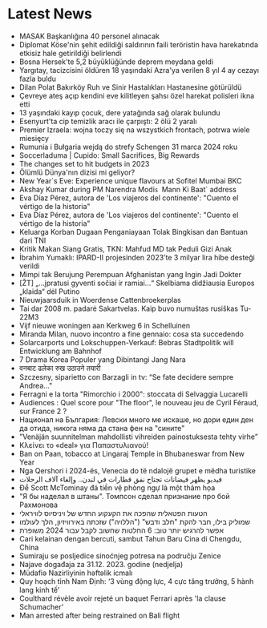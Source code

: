 # Latest News
-  MASAK Başkanlığına 40 personel alınacak
-  Diplomat Köse'nin şehit edildiği saldırının faili teröristin hava harekatında etkisiz hale getirildiği belirlendi
-  Bosna Hersek'te 5,2 büyüklüğünde deprem meydana geldi
-  Yargıtay, tacizcisini öldüren 18 yaşındaki Azra'ya verilen 8 yıl 4 ay cezayı fazla buldu
-  Dilan Polat Bakırköy Ruh ve Sinir Hastalıkları Hastanesine götürüldü
-  Çevreye ateş açıp kendini eve kilitleyen şahsı özel harekat polisleri ikna etti
-  13 yaşındaki kayıp çocuk, dere yatağında sağ olarak bulundu
-  Esenyurt'ta cip temizlik aracı ile çarpıştı: 2 ölü 2 yaralı
-  Premier Izraela: wojna toczy się na wszystkich frontach, potrwa wiele miesięcy
-  Rumunia i Bułgaria wejdą do strefy Schengen 31 marca 2024 roku
-  Soccerladuma | Cupido: Small Sacrifices, Big Rewards
-  The changes set to hit budgets in 2023
-  Ölümlü Dünya'nın dizisi mi geliyor?
-  New Year`s Eve: Experience unique flavours at Sofitel Mumbai BKC
-  Akshay Kumar during PM Narendra Modi`s `Mann Ki Baat` address
-  Eva Díaz Pérez, autora de 'Los viajeros del continente': "Cuento el vértigo de la historia"
-  Eva Díaz Pérez, autora de 'Los viajeros del continente': "Cuento el vértigo de la historia"
-  Keluarga Korban Dugaan Penganiayaan Tolak Bingkisan dan Bantuan dari TNI
-  Kritik Makan Siang Gratis, TKN: Mahfud MD tak Peduli Gizi Anak
-  İbrahim Yumaklı: IPARD-II projesinden 2023’te 3 milyar lira hibe desteği verildi
-  Mimpi tak Berujung Perempuan Afghanistan yang Ingin Jadi Dokter
-  [ŽT] „...įpratusi gyventi sočiai ir ramiai...“ Skelbiama didžiausia Europos „klaida“ dėl Putino
-  Nieuwjaarsduik in Woerdense Cattenbroekerplas
-  Tai dar 2008 m. padarė Sakartvelas. Kaip buvo numuštas rusiškas Tu-22M3
-  Vijf nieuwe woningen aan Kerkweg 6 in Schelluinen
-  Miranda Milan, nuovo incontro a fine gennaio: cosa sta succedendo
-  Solarcarports und Lokschuppen-Verkauf: Bebras Stadtpolitik will Entwicklung am Bahnhof
-  7 Drama Korea Populer yang Dibintangi Jang Nara
-  वनबाट ढलेका रुख उठाउने तयारी
-  Szczesny, siparietto con Barzagli in tv: “Se fate decidere sempre Andrea..."
-  Ferragni e la torta "Rimorchio i 2000": stoccata di Selvaggia Lucarelli
-  Audiences : Quel score pour "The floor", le nouveau jeu de Cyril Féraud, sur France 2 ?
-  Национал на България: Левски много ме искаше, но дори един ден да отида, никога няма да стана фен на "сините"
-  ”Venäjän suunnitelman mahdollisti vihreiden painostuksesta tehty virhe”
-  Κλείνει το «deal» για Παπαστυλιανού!
-  Ban on Paan, tobacco at Lingaraj Temple in Bhubaneswar from New Year
-  Nga Qershori i 2024-ës, Venecia do të ndalojë grupet e mëdha turistike
-  فيديو يظهر فيضانات تجتاح نفق قطارات في لندن.. وإلغاء آلاف الرحلات
-  Để Scott McTominay đá tiền vệ phòng ngự là một thảm họa
-  "Я бы наделал в штаны". Томпсон сделал признание про бой Рахмонова
-  הטעות הפטאלית שהפכה את הקעקוע החדש של ויניסיוס לוויראלי
-  שמוליק בילו, חבר להקת "חלב ודבש" ("הללויה") שזכתה באירוויזיון, הלך לעולמו
-  אפשר להרגיש יותר טוב: 6 החלטות שחשוב לקבל עבור 2024 משופרת
-  Cari kelainan dengan bercuti, sambut Tahun Baru Cina di Chengdu, China
-  Sumiraju se posljedice sinoćnjeg potresa na području Zenice
-  Najave događaja za 31.12. 2023. godine (nedjelja)
-  Müdafiə Nazirliyinin həftəlik icmalı
-  Quy hoạch tỉnh Nam Định: ‘3 vùng động lực, 4 cực tăng trưởng, 5 hành lang kinh tế’
-  Coulthard révèle avoir rejeté un baquet Ferrari après 'la clause Schumacher'
-  Man arrested after being restrained on Bali flight
